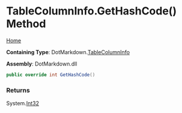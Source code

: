 # TableColumnInfo\.GetHashCode\(\) Method

[Home](../../../README.md)

**Containing Type**: DotMarkdown\.[TableColumnInfo](../README.md)

**Assembly**: DotMarkdown\.dll

```csharp
public override int GetHashCode()
```

### Returns

System\.[Int32](https://docs.microsoft.com/en-us/dotnet/api/system.int32)

